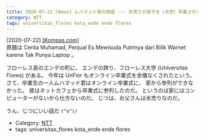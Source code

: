 ```yaml
---
title: 2020-07-22 [News] ムハマッド君の物語 --- 氷売りが息子を（大学）卒業させた；家にはラップトップなどないから、彼は卒業式にはネットカフェから参列した（Kompas 紙） 
category: NTT
tags: universitas_flores kota_ende ende flores
---
```


[2020-07-22] [[Kompas.com]](https://regional.kompas.com/read/2020/07/21/15212421/cerita-muhamad-penjual-es-mewisuda-putrinya-dari-bilik-warnet-karena-tak?utm_source=dlvr.it&utm_medium=twitter)  
 原題は Cerita Muhamad, Penjual Es Mewisuda Putrinya dari Bilik Warnet karena Tak Punya Laptop 。

 フローレス島のエンデの町に、
エンデの誇り、フローレス大学 (Universitas Flores) がある。
今年は UnFlor もオンライン卒業式を余儀なくされたという。
さて、卒業生の一人ムハマッド君はオンライン卒業式に、
家から参列ができなかった。
彼はネットカフェから卒業式に参列したのだ。
というのは家にはコンピューターがないから仕方ないのだ。
じつは、お父さんは氷売りなのだ。

 うん、じつにいい話だ `(^o^)/`

- Category: [NTT](https://merapano.github.io/categories.html#NTT)
- tags: universitas_flores kota_ende ende flores

